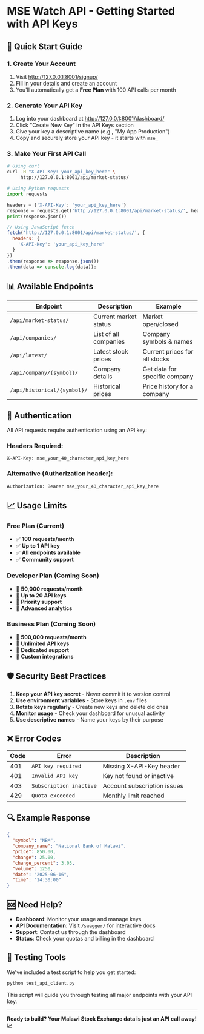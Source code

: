 # MSE Watch API - Getting Started with API Keys

## 🚀 Quick Start Guide

### 1. Create Your Account
1. Visit http://127.0.0.1:8001/signup/
2. Fill in your details and create an account
3. You'll automatically get a **Free Plan** with 100 API calls per month

### 2. Generate Your API Key
1. Log into your dashboard at http://127.0.0.1:8001/dashboard/
2. Click "Create New Key" in the API Keys section
3. Give your key a descriptive name (e.g., "My App Production")
4. Copy and securely store your API key - it starts with `mse_`

### 3. Make Your First API Call

```bash
# Using curl
curl -H "X-API-Key: your_api_key_here" \
     http://127.0.0.1:8001/api/market-status/
```

```python
# Using Python requests
import requests

headers = {'X-API-Key': 'your_api_key_here'}
response = requests.get('http://127.0.0.1:8001/api/market-status/', headers=headers)
print(response.json())
```

```javascript
// Using JavaScript fetch
fetch('http://127.0.0.1:8001/api/market-status/', {
  headers: {
    'X-API-Key': 'your_api_key_here'
  }
})
.then(response => response.json())
.then(data => console.log(data));
```

## 📊 Available Endpoints

| Endpoint | Description | Example |
|----------|-------------|---------|
| `/api/market-status/` | Current market status | Market open/closed |
| `/api/companies/` | List of all companies | Company symbols & names |
| `/api/latest/` | Latest stock prices | Current prices for all stocks |
| `/api/company/{symbol}/` | Company details | Get data for specific company |
| `/api/historical/{symbol}/` | Historical prices | Price history for a company |

## 🔧 Authentication

All API requests require authentication using an API key:

### Headers Required:
```
X-API-Key: mse_your_40_character_api_key_here
```

### Alternative (Authorization header):
```
Authorization: Bearer mse_your_40_character_api_key_here
```

## 📈 Usage Limits

### Free Plan (Current)
- ✅ **100 requests/month**
- ✅ **Up to 1 API key**
- ✅ **All endpoints available**
- ✅ **Community support**

### Developer Plan (Coming Soon)
- 🚀 **50,000 requests/month**
- 🚀 **Up to 20 API keys**
- 🚀 **Priority support**
- 🚀 **Advanced analytics**

### Business Plan (Coming Soon)
- 💼 **500,000 requests/month**
- 💼 **Unlimited API keys**
- 💼 **Dedicated support**
- 💼 **Custom integrations**

## 🛡️ Security Best Practices

1. **Keep your API key secret** - Never commit it to version control
2. **Use environment variables** - Store keys in `.env` files
3. **Rotate keys regularly** - Create new keys and delete old ones
4. **Monitor usage** - Check your dashboard for unusual activity
5. **Use descriptive names** - Name your keys by their purpose

## ❌ Error Codes

| Code | Error | Description |
|------|-------|-------------|
| 401 | `API key required` | Missing X-API-Key header |
| 401 | `Invalid API key` | Key not found or inactive |
| 403 | `Subscription inactive` | Account subscription issues |
| 429 | `Quota exceeded` | Monthly limit reached |

## 🔍 Example Response

```json
{
  "symbol": "NBM",
  "company_name": "National Bank of Malawi",
  "price": 850.00,
  "change": 25.00,
  "change_percent": 3.03,
  "volume": 1250,
  "date": "2025-06-16",
  "time": "14:30:00"
}
```

## 🆘 Need Help?

- **Dashboard**: Monitor your usage and manage keys
- **API Documentation**: Visit `/swagger/` for interactive docs  
- **Support**: Contact us through the dashboard
- **Status**: Check your quotas and billing in the dashboard

## 🔧 Testing Tools

We've included a test script to help you get started:

```bash
python test_api_client.py
```

This script will guide you through testing all major endpoints with your API key.

---

**Ready to build? Your Malawi Stock Exchange data is just an API call away! 📈**
